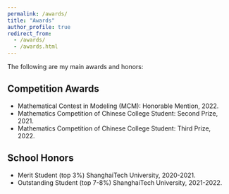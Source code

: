 ```yaml
---
permalink: /awards/
title: "Awards"
author_profile: true
redirect_from: 
  - /awards/
  - /awards.html
---
```

The following are my main awards and honors:

## Competition Awards

* Mathematical Contest in Modeling (MCM): Honorable Mention, 2022.
* Mathematics Competition of Chinese College Student: Second Prize, 2021.
* Mathematics Competition of Chinese College Student: Third Prize, 2022.

## School Honors

* Merit Student (top 3%) ShanghaiTech University, 2020-2021.
* Outstanding Student (top 7-8%) ShanghaiTech University, 2021-2022.
